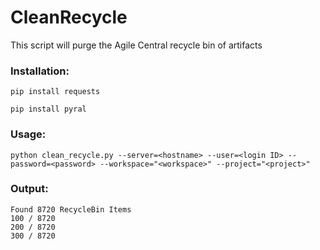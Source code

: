 # CleanRecycle
This script will purge the Agile Central recycle bin of artifacts

### Installation:
`pip install requests`

`pip install pyral`

### Usage:
`python clean_recycle.py --server=<hostname> --user=<login ID> --password=<password> --workspace="<workspace>" --project="<project>"`


### Output:
```
Found 8720 RecycleBin Items
100 / 8720
200 / 8720
300 / 8720
```
